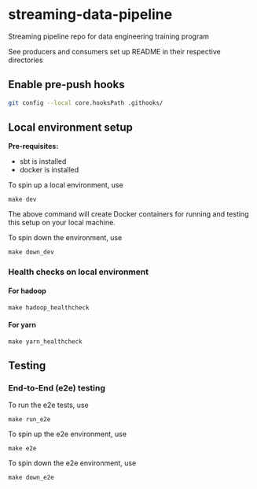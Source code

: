 # streaming-data-pipeline
Streaming pipeline repo for data engineering training program

See producers and consumers set up README in their respective directories

## Enable pre-push hooks

```bash
git config --local core.hooksPath .githooks/
```

## Local environment setup

**Pre-requisites:**
- sbt is installed
- docker is installed

To spin up a local environment, use
```shell
make dev
```

The above command will create Docker containers for running and testing this setup on your local machine.

To spin down the environment, use
```shell
make down_dev
```

### Health checks on local environment

#### For hadoop
```shell
make hadoop_healthcheck
```

#### For yarn
```shell
make yarn_healthcheck
```

## Testing

### End-to-End (e2e) testing

To run the e2e tests, use
```shell
make run_e2e
```

To spin up the e2e environment, use
```shell
make e2e
```

To spin down the e2e environment, use
```shell
make down_e2e
```
